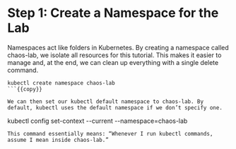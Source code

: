 # Step 1: Create a Namespace for the Lab

Namespaces act like folders in Kubernetes. By creating a namespace called chaos-lab, we isolate all resources for this tutorial. This makes it easier to manage and, at the end, we can clean up everything with a single delete command.

```
kubectl create namespace chaos-lab
```{{copy}}

We can then set our kubectl default namespace to chaos-lab. By default, kubectl uses the default namespace if we don’t specify one.
```
kubectl config set-context --current --namespace=chaos-lab
```{{copy}}
This command essentially means: “Whenever I run kubectl commands, assume I mean inside chaos-lab.”